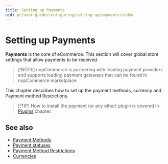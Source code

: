 ```yaml
---
title: Setting up Payments
uid: pt/user-guide/configuring/setting-up/payments/index
---
```


# Setting up Payments

**Payments** is the core of eCommerce. This section will cover global store settings that allow payments to be received.

> [!NOTE] nopCommerce is partnering with leading payment providers and supports leading payment gateways that can be found in nopCommerce marketplace

This chapter describes how to set up the payment methods, currency and Payment method Restrictions.

> [!TIP] How to install the payment (or any other) plugin is covered in [Plugins](xref:en/user-guide/configuring/system/plugins) chapter.

## See also

- [Payment Methods](xref:pt/user-guide/configuring/setting-up/payments/methods/index)
- [Payment statuses](xref:pt/user-guide/configuring/setting-up/payments/payment-statuses)
- [Payment Method Restrictions](xref:pt/user-guide/configuring/setting-up/payments/payment-method-restrictions)
- [Currencies](xref:pt/user-guide/configuring/setting-up/payments/currencies)